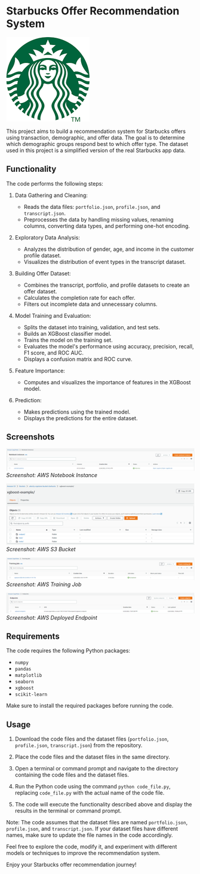 # Starbucks Offer Recommendation System

![Starbucks Logo](projectlogo.png)

This project aims to build a recommendation system for Starbucks offers using transaction, demographic, and offer data. The goal is to determine which demographic groups respond best to which offer type. The dataset used in this project is a simplified version of the real Starbucks app data.

## Functionality

The code performs the following steps:

1. Data Gathering and Cleaning:
   - Reads the data files: `portfolio.json`, `profile.json`, and `transcript.json`.
   - Preprocesses the data by handling missing values, renaming columns, converting data types, and performing one-hot encoding.

2. Exploratory Data Analysis:
   - Analyzes the distribution of gender, age, and income in the customer profile dataset.
   - Visualizes the distribution of event types in the transcript dataset.

3. Building Offer Dataset:
   - Combines the transcript, portfolio, and profile datasets to create an offer dataset.
   - Calculates the completion rate for each offer.
   - Filters out incomplete data and unnecessary columns.

4. Model Training and Evaluation:
   - Splits the dataset into training, validation, and test sets.
   - Builds an XGBoost classifier model.
   - Trains the model on the training set.
   - Evaluates the model's performance using accuracy, precision, recall, F1 score, and ROC AUC.
   - Displays a confusion matrix and ROC curve.

5. Feature Importance:
   - Computes and visualizes the importance of features in the XGBoost model.

6. Prediction:
   - Makes predictions using the trained model.
   - Displays the predictions for the entire dataset.

## Screenshots

![Notebook Instance](.\01.NotebookInstance.png)
*Screenshot: AWS Notebook Instance*

![S3 Bucket](.\02.S3Bucket.png)
*Screenshot: AWS S3 Bucket*

![Training Job](.\03.TrainingJob.png)
*Screenshot: AWS Training Job*

![Deployed Endpoint](.\04.DeployedEndpoint.png)
*Screenshot: AWS Deployed Endpoint*

## Requirements

The code requires the following Python packages:
- `numpy`
- `pandas`
- `matplotlib`
- `seaborn`
- `xgboost`
- `scikit-learn`

Make sure to install the required packages before running the code.

## Usage

1. Download the code files and the dataset files (`portfolio.json`, `profile.json`, `transcript.json`) from the repository.

2. Place the code files and the dataset files in the same directory.

3. Open a terminal or command prompt and navigate to the directory containing the code files and the dataset files.

4. Run the Python code using the command `python code_file.py`, replacing `code_file.py` with the actual name of the code file.

5. The code will execute the functionality described above and display the results in the terminal or command prompt.

Note: The code assumes that the dataset files are named `portfolio.json`, `profile.json`, and `transcript.json`. If your dataset files have different names, make sure to update the file names in the code accordingly.

Feel free to explore the code, modify it, and experiment with different models or techniques to improve the recommendation system.

Enjoy your Starbucks offer recommendation journey!